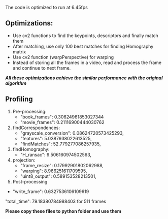 The code is optimized to run at 6.45fps

## Optimizations: 
* Use cv2 functions to find the keypoints, descriptors and finally match them
* After matching, use only 100 best matches for finding Homography matrix
* Use cv2 function (warpPerspective) for warping 
* Instead of storing all the frames in a video, read and process the frame and continue to next frame.

**_All these optimizations achieve the similar performance with the original algorithm_**

## Profiling
1. Pre-processing:
   * "book_frames": 0.30624961853027344
   * "movie_frames": 0.21116900444030762
2. findCorrespondences:
   * "grayscale_conversion": 0.08624720573425293,
   * "features": 5.0387938022613525,
   * "findMatches": 52.779277086257935,
3. findHomography:
   * "H_ransac": 9.506160974502563,
4. projection:
   * "frame_resize": 0.17992901802062988,
   * "warping": 8.966251611709595,
   * "uint8_output": 0.589153528213501,
5. Post-processing
* "write_frame": 0.6327536106109619

"total_time": 79.18380784988403 for 511 frames


**Please copy these files to python folder and use them**
